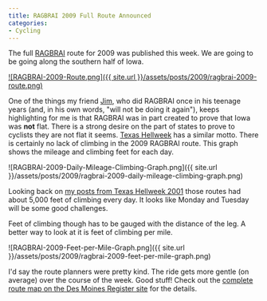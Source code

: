 ```yaml
---
title: RAGBRAI 2009 Full Route Announced
categories:
- Cycling
---
```


The full [RAGBRAI](http://www.ragbrai.org/) route for 2009 was published this week. We are going to be going along the southern half of Iowa.

[![RAGBRAI-2009-Route.png]({{ site.url }}/assets/posts/2009/ragbrai-2009-route.png)](http://data.desmoinesregister.com/ragbrai/2009/route.php)

One of the things my friend [Jim](http://www.jimbernard.net/), who did RAGBRAI once in his teenage years (and, in his own words, "will not be doing it again"), keeps highlighting for me is that RAGBRAI was in part created to prove that Iowa was **not** flat. There is a strong desire on the part of states to prove to cyclists they are not flat it seems. [Texas Hellweek](http://hellweek.com/texas.html) has a similar motto. There is certainly no lack of climbing in the 2009 RAGBRAI route. This graph shows the mileage and climbing feet for each day.

![RAGBRAI-2009-Daily-Mileage-Climbing-Graph.png]({{ site.url }}/assets/posts/2009/ragbrai-2009-daily-mileage-climbing-graph.png)

Looking back on [my posts from Texas Hellweek 2001](http://thingelstad.com/s/tag/hellweek/img) those routes had about 5,000 feet of climbing every day. It looks like Monday and Tuesday will be some good challenges.

Feet of climbing though has to be gauged with the distance of the leg. A better way to look at it is feet of climbing per mile.

![RAGBRAI-2009-Feet-per-Mile-Graph.png]({{ site.url }}/assets/posts/2009/ragbrai-2009-feet-per-mile-graph.png)

I'd say the route planners were pretty kind. The ride gets more gentle (on average) over the course of the week. Good stuff! Check out the [complete route map on the Des Moines Register site](http://data.desmoinesregister.com/ragbrai/2009/route.php) for the details.
